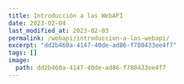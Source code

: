 ```yaml
---
title: Introducción a las WebAPI
date: 2023-02-04
last_modified_at: 2023-02-03
permalink: /webapi/introduccion-a-las-webapi/
excerpt: "dd2b460a-4147-40de-ad86-f780433ee4f7"
tags: []
image:
  path: dd2b460a-4147-40de-ad86-f780433ee4f7
---
```


## 

